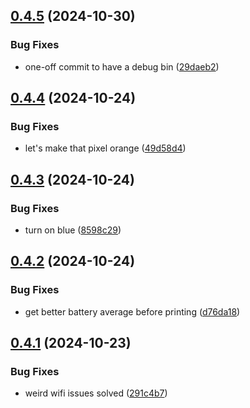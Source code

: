 ## [0.4.5](https://github.com/olipayne/Arduino-Morse-Radio/compare/v0.4.4...v0.4.5) (2024-10-30)


### Bug Fixes

* one-off commit to have a debug bin ([29daeb2](https://github.com/olipayne/Arduino-Morse-Radio/commit/29daeb27cc49b65dd831c7f5754ff8f0cfe6f51c))



## [0.4.4](https://github.com/olipayne/Arduino-Morse-Radio/compare/v0.4.3...v0.4.4) (2024-10-24)


### Bug Fixes

* let's make that pixel orange ([49d58d4](https://github.com/olipayne/Arduino-Morse-Radio/commit/49d58d487670f4071fc06e23077c8f09c106dab7))



## [0.4.3](https://github.com/olipayne/Arduino-Morse-Radio/compare/v0.4.2...v0.4.3) (2024-10-24)


### Bug Fixes

* turn on blue ([8598c29](https://github.com/olipayne/Arduino-Morse-Radio/commit/8598c29cdf3369eff78c5a9151cc0bdc8f640f9c))



## [0.4.2](https://github.com/olipayne/Arduino-Morse-Radio/compare/v0.4.1...v0.4.2) (2024-10-24)


### Bug Fixes

* get better battery average before printing ([d76da18](https://github.com/olipayne/Arduino-Morse-Radio/commit/d76da182d5d3b00e252cc73c23bc468da70b90cb))



## [0.4.1](https://github.com/olipayne/Arduino-Morse-Radio/compare/v0.4.0...v0.4.1) (2024-10-23)


### Bug Fixes

* weird wifi issues solved ([291c4b7](https://github.com/olipayne/Arduino-Morse-Radio/commit/291c4b7ede0708c4caf9e878b52d5d0e91c8d6e7))



